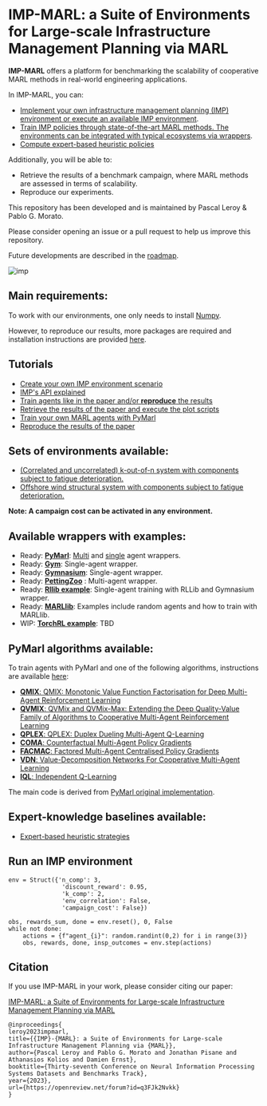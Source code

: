 # IMP-MARL: a Suite of Environments for Large-scale Infrastructure Management Planning via MARL


**IMP-MARL** offers a platform for benchmarking the scalability of cooperative MARL methods in real-world engineering applications.

In IMP-MARL, you can:
- [Implement your own infrastructure management planning (IMP) environment or execute an available IMP environment](imp_marl/environments/).
- [Train IMP policies through state-of-the-art MARL methods. The environments can be integrated with typical ecosystems via wrappers](imp_marl/imp_wrappers/).
- [Compute expert-based heuristic policies](papers/neurips_23/heuristics/)

Additionally, you will be able to:
- Retrieve the results of a benchmark campaign, where MARL methods are assessed in terms of scalability.
- Reproduce our experiments.

This repository has been developed and is maintained by Pascal Leroy & Pablo G. Morato.

Please consider opening an issue or a pull request to help us improve this repository.

Future developments are described in the [roadmap](ROADMAP.md).

![imp](imp_intro.png)

## Main requirements:
To work with our environments, one only needs to install [Numpy](https://numpy.org/install/).

However, to reproduce our results, more packages are required and installation instructions are provided [here](papers/neurips_23/pymarl/EXEC_PYMARL.md).

## Tutorials
- [Create your own IMP environment scenario](imp_marl/environments/new_imp_env_tutorial.ipynb)
- [IMP's API explained](imp_marl/imp_wrappers/README.md)
- [Train agents like in the paper and/or **reproduce** the results](papers/neurips_23/pymarl/README.md)
- [Retrieve the results of the paper and execute the plot scripts](papers/neurips_23/results_scripts/README.md)
- [Train your own MARL agents with PyMarl](papers/neurips_23/pymarl/EXEC_PYMARL.md)
- [Reproduce the results of the paper](papers/neurips_23/REPROD_EXP.md)

## Sets of environments available:
- [(Correlated and uncorrelated) k-out-of-n system with components subject to fatigue deterioration.](imp_marl/environments/struct_env.py)
- [Offshore wind structural system with components subject to fatigue deterioration.](imp_marl/environments/owf_env.py)

**Note: A campaign cost can be activated in any environment.**

## Available wrappers with examples: 
- Ready: [**PyMarl**](imp_marl/imp_wrappers/pymarl_wrapper): [Multi](imp_marl/imp_wrappers/pymarl_wrapper/pymarl_wrap_ma_struct.py) and [single](imp_marl/imp_wrappers/pymarl_wrapper/pymarl_wrap_sa_struct.py) agent wrappers.
- Ready: [**Gym**](imp_marl/imp_wrappers/gym/gym_wrap_sa_struct.py): Single-agent wrapper.
- Ready: [**Gymnasium**](imp_marl/imp_wrappers/gymnasium/gymnasium_wrap_sa_struct.py): Single-agent wrapper.
- Ready: [**PettingZoo**](imp_marl/imp_wrappers/pettingzoo/pettingzoo_wrap_struct.py) : Multi-agent wrapper.
- Ready: [**Rllib example**](imp_marl/imp_wrappers/examples/rllib/rllib_example.py): Single-agent training with RLLib and Gymnasium wrapper.
- Ready: [**MARLlib**](imp_marl/imp_wrappers/marllib/marllib_wrap_ma_struct.py): Examples include random agents and how to train with MARLlib.
- WIP: [**TorchRL example**](): TBD

## PyMarl algorithms available:

To train agents with PyMarl and one of the following algorithms, instructions are available [here](papers/neurips_23/pymarl/EXEC_PYMARL.md):

- [**QMIX**: QMIX: Monotonic Value Function Factorisation for Deep Multi-Agent Reinforcement Learning](https://arxiv.org/abs/1803.11485)
- [**QVMIX**: QVMix and QVMix-Max: Extending the Deep Quality-Value Family of Algorithms to Cooperative Multi-Agent Reinforcement Learning](https://arxiv.org/abs/2012.12062)
- [**QPLEX**: QPLEX: Duplex Dueling Multi-Agent Q-Learning](https://arxiv.org/abs/2008.01062)
- [**COMA**: Counterfactual Multi-Agent Policy Gradients](https://arxiv.org/abs/1705.08926)
- [**FACMAC**: Factored Multi-Agent Centralised Policy Gradients](https://arxiv.org/abs/2003.06709)
- [**VDN**: Value-Decomposition Networks For Cooperative Multi-Agent Learning](https://arxiv.org/abs/1706.05296) 
- [**IQL**: Independent Q-Learning](https://arxiv.org/abs/1511.08779)

The main code is derived from [PyMarl original implementation](https://github.com/oxwhirl/pymarl).

## Expert-knowledge baselines available:
- [Expert-based heuristic strategies](https://www.sciencedirect.com/science/article/pii/S0167473017302138)

## Run an IMP environment 
```
env = Struct({'n_comp': 3,
               'discount_reward': 0.95,
               'k_comp': 2,
               'env_correlation': False,
               'campaign_cost': False})

obs, rewards_sum, done = env.reset(), 0, False
while not done:
    actions = {f"agent_{i}": random.randint(0,2) for i in range(3)}
    obs, rewards, done, insp_outcomes = env.step(actions) 
```   

## Citation
If you use IMP-MARL in your work, please consider citing our paper:

[IMP-MARL: a Suite of Environments for Large-scale Infrastructure Management Planning via MARL](https://arxiv.org/abs/2306.11551)
```
@inproceedings{
leroy2023impmarl,
title={{IMP}-{MARL}: a Suite of Environments for Large-scale Infrastructure Management Planning via {MARL}},
author={Pascal Leroy and Pablo G. Morato and Jonathan Pisane and Athanasios Kolios and Damien Ernst},
booktitle={Thirty-seventh Conference on Neural Information Processing Systems Datasets and Benchmarks Track},
year={2023},
url={https://openreview.net/forum?id=q3FJk2Nvkk}
}
```
